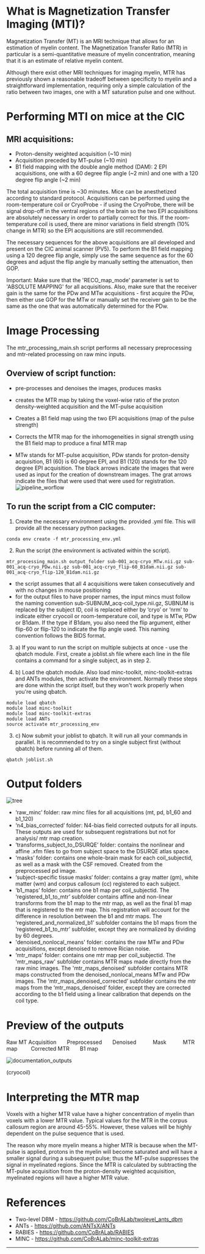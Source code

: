 # **What is Magnetization Transfer Imaging (MTI)?**

Magnetization Transfer (MT) is an MRI technique that allows for an estimation of myelin content. 
The Magnetization Transfer Ratio (MTR) in particular is a semi-quantitative measure of myelin concentration, meaning that it is an estimate of relative myelin content. 

Although there exist other MRI techniques for imaging myelin, MTR has previously shown a reasonable tradeoff between specificity to myelin and a straightforward implementation, requiring only a simple calculation of the ratio between two images, one with a MT saturation pulse and one without. 

# **Performing MTI on mice at the CIC**

## MRI acquisitions:
* Proton-density weighted acquisition (~10 min)
* Acquisition preceded by MT-pulse (~10 min)
* B1 field mapping with the double angle method (DAM): 2 EPI acquisitions, one with a 60 degree flip angle (~2 min) and one with a 120 degree flip angle (~2 min)

The total acquisition time is ~30 minutes. Mice can be anesthetized according to standard protocol. Acquisitions can be performed using the room-temperature coil or CryoProbe - if using the CryoProbe, there will be signal drop-off in the ventral regions of the brain so the two EPI acquisitions are absolutely necessary in order to partially correct for this. If the room-temperature coil is used, there are minor variations in field strength (10% change in MTR) so the EPI acquisitions are still recommended.

The necessary sequences for the above acquisitions are all developed and present on the CIC animal scanner (PV5). To perform the B1 field mapping using a 120 degree flip angle, simply use the same sequence as for the 60 degrees and adjust the flip angle by manually setting the attenuation, then GOP.

Important: Make sure that the 'RECO_map_mode' parameter is set to 'ABSOLUTE MAPPING' for all acquisitions. Also, make sure that the receiver gain is the same for the PDw and MTw acquisitions - first acquire the PDw, then either use GOP for the MTw or manually set the receiver gain to be the same as the one that was automatically determined for the PDw.

# **Image Processing**

The mtr_processing_main.sh script performs all necessary preprocessing and mtr-related processing on raw minc inputs. 

## Overview of script function:
* pre-processes and denoises the images, produces masks
* creates the MTR map by taking the voxel-wise ratio of the proton density-weighted acquisition and the MT-pulse acquisition
* Creates a B1 field map using the two EPI acquisitions (map of the pulse strength)
* Corrects the MTR map for the inhomogeneities in signal strength using the B1 field map to produce a final MTR map

* MTw stands for MT-pulse acquisition, PDw stands for proton-density acquisition, B1 (60) is 60 degree EPI, and B1 (120) stands for the 120 degree EPI acquisition. The black arrows indicate the images that were used as input for the creation of downstream images. The grat arrows indicate the files that were used that were used for registration.
![pipeline_worflow](https://user-images.githubusercontent.com/47565996/122585037-091c0580-d029-11eb-924d-c31f4008d606.png)

## To run the script from a CIC computer:

1. Create the necessary environment using the provided .yml file. This will provide all the necessary python packages.

`conda env create -f mtr_processing_env.yml`

2. Run the script (the environment is activated within the script).

`mtr_processing_main.sh output_folder sub-001_acq-cryo_MTw.nii.gz sub-001_acq-cryo_PDw.nii.gz sub-001_acq-cryo_flip-60_B1dam.nii.gz sub-001_acq-cryo_flip-120_B1dam.nii.gz `

* the script assumes that all 4 acquisitions were taken consecutively and with no changes in mouse positioning
* for the output files to have proper names, the input mincs must follow the naming convention sub-SUBNUM_acq-coil_type.nii.gz, SUBNUM is replaced by the subject ID, coil is replaced either by ‘cryo’ or ‘nrm’ to indicate either cryocoil or room-temperature coil, and type is MTw, PDw or B1dam. If the type if B1dam, you also need the flip argument, either flip-60 or flip-120 to indicate the flip angle used. This naming convention follows the BIDS format.

3. a) If you want to run the script on multiple subjects at once - use the qbatch module. First, create a joblist.sh file where each line in the file contains a command for a single subject, as in step 2. 

3. b) Load the qbatch module. Also load minc-toolkit, minc-toolkit-extras and ANTs modules, then activate the environment. Normally these steps are done within the script itself, but they won't work properly when you're using qbatch. 

```
module load qbatch
module load minc-toolkit
module load minc-toolkit-extras
module load ANTs
source activate mtr_processing_env
```
3. c) Now submit your joblist to qbatch. It will run all your commands in parallel. It is recommended to try on a single subject first (without qbatch) before running all of them.

`qbatch joblist.sh`

# **Output folders**
![tree](https://user-images.githubusercontent.com/47565996/151047082-8b76379e-2c36-40d0-ad4d-4b339c181838.png)

* ‘raw_minc’ folder: raw minc files for all acquisitions (mt, pd, b1_60 and b1_120)
* ‘n4_bias_corrected’ folder: N4-bias field corrected outputs for all inputs. These outputs are used for subsequent registrations but not for analysis/ mtr map creation.
* ‘transforms_subject_to_DSURQE’ folder: contains the nonlinear and affine .xfm files to go from subject space to the DSURQE atlas space.
* ‘masks’ folder: contains one whole-brain mask for each coil_subjectid, as well as a mask with the CSF removed. Created from the preprocessed pd image. 
* ‘subject-specific tissue masks‘ folder: contains a gray matter (gm), white matter (wm) and corpus callosum (cc) registered to each subject.
* ‘b1_maps’ folder: contains one b1 map per coil_subjectid. 
The ‘registered_b1_to_mtr’ subfolder contains affine and non-linear transforms from the b1 map to the mtr map, as well as the final b1 map that is registered to the mtr map. This registration will account for the difference in resolution between the b1 and mtr maps. 
The ‘registered_and_normalized_b1’ subfolder contains the b1 maps from the ‘registered_b1_to_mtr’ subfolder, except they are normalized by dividing by 60 degrees.
* 'denoised_nonlocal_means' folder: contains the raw MTw and PDw acquisitions, except denoised to remove Rician noise.
* ‘mtr_maps’ folder: contains one mtr map per coil_subjectid.
The 'mtr_maps_raw' subfolder contains MTR maps made directly from the raw minc images.
The 'mtr_maps_denoised' subfolder contains MTR maps constructed from the denoised_nonlocal_means MTw and PDw images.
The ‘mtr_maps_denoised_corrected’ subfolder contains the mtr maps from the ‘mtr_maps_denoised’ folder, except they are corrected according to the b1 field using a linear calibration that depends on the coil type. 


# **Preview of the outputs**

Raw MT Acquisition &nbsp; &nbsp; &nbsp;  Preprocessed &nbsp; &nbsp; &nbsp; Denoised  &nbsp; &nbsp; &nbsp; &nbsp; &nbsp;   Mask  &nbsp; &nbsp; &nbsp; &nbsp; &nbsp;  MTR map &nbsp; &nbsp; &nbsp; &nbsp; Corrected MTR &nbsp; &nbsp; &nbsp; B1 map 

![documentation_outputs](https://user-images.githubusercontent.com/47565996/72276873-e2b99580-35fe-11ea-9db1-813f34c64119.png)

(cryocoil)

# **Interpreting the MTR map**

Voxels with a higher MTR value have a higher concentration of myelin than voxels with a lower MTR value. Typical values for the MTR in the corpus callosum region are around 45-55%. However, these values will be highly dependent on the pulse sequence that is used.

The reason why more myelin means a higher MTR is because when the MT-pulse is applied, protons in the myelin will become saturated and will have a smaller signal during a subsequent pulse; thus the MT-pulse suppresses the signal in myelinated regions. Since the MTR is calculated by subtracting the MT-pulse acquisition from the proton-density weighted acquisition, myelinated regions will have a higher MTR value.

# **References**
* Two-level DBM - https://github.com/CoBrALab/twolevel_ants_dbm
* ANTs - https://github.com/ANTsX/ANTs
* RABIES - https://github.com/CoBrALab/RABIES
* MINC - https://github.com/CoBrALab/minc-toolkit-extras
***
